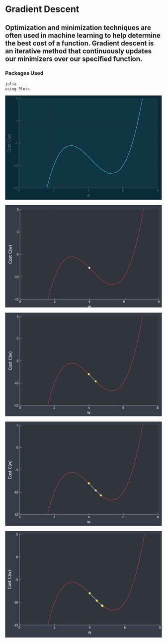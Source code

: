 # Gradient Descent

## Optimization and minimization techniques are often used in machine learning to help determine the best cost of a function. Gradient descent is an iterative method that continuously updates our minimizers over our specified function.

### Packages Used

```
julia
using Plots
```

![0](https://github.com/kazumaduy/DATA4319_TruongDuy/blob/master/GradientDescent/0.png)

![1](https://github.com/kazumaduy/DATA4319_TruongDuy/blob/master/GradientDescent/1.png)

![2](https://github.com/kazumaduy/DATA4319_TruongDuy/blob/master/GradientDescent/2.png)

![3](https://github.com/kazumaduy/DATA4319_TruongDuy/blob/master/GradientDescent/3.png)

![4](https://github.com/kazumaduy/DATA4319_TruongDuy/blob/master/GradientDescent/4.png)
